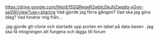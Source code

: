 https://drive.google.com/file/d/15SQRegeR2wbIcDeJhZwqdq-xGyn-seSW/view?usp=sharing
Vad gjorde jag förra gången? 
Vad ska jag göra idag?
Vad hindrar mig från...

.jag gjorde git-clone och startade upp porten en tabel på data basen
. jag ska få inlogningen att fungera och lägga till forum
